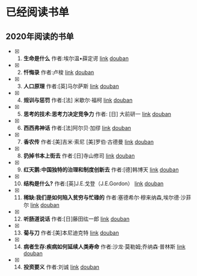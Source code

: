# 已经阅读书单

## 2020年阅读的书单
- [x] 1. **生命是什么**  作者:埃尔温•薛定谔 [link](./book/2020/生命是什么.md) [douban](https://book.douban.com/subject/1317485/)
- [x] 2. **忏悔录**  作者:卢梭 [link](./book/2020/忏悔录.md) [douban](https://book.douban.com/subject/5437037/)
- [x] 3. **人口原理**  作者:[英]马尔萨斯 [link](./book/2020/人口原理.md) [douban](https://book.douban.com/subject/1274030/)
- [x] 4. **规训与惩罚**  作者:[法] 米歇尔·福柯 [link](./book/2020/规训与惩罚.md) [douban](https://book.douban.com/subject/1012307/)
- [x] 5. **思考的技术:思考力决定竞争力**  作者: [日] 大前研一 [link](./book/2020/思考的技术-思考力决定竞争力.md) [douban](https://book.douban.com/subject/5325852/)
- [x] 6. **西西弗神话**  作者:[法]阿尔贝·加缪 [link](./book/2020/西西弗神话.md) [douban](https://book.douban.com/subject/24257403/)
- [x] 7. **香农传**  作者:[美]吉米·索尼 [美]罗伯·古德曼 [link](./book/2020/香农传.md) [douban](https://book.douban.com/subject/30320103/)
- [x] 8. **扔掉书本上街去**  作者:[日]寺山修司 [link](./book/2020/扔掉书本上街去.md) [douban](https://book.douban.com/subject/27013392/)
- [x] 9. **红天鹅:中国独特的治理和制度创新去**  作者:[德]韩博天 [link](./book/2020/红天鹅-中国独特的治理和制度创新.md) [douban](https://book.douban.com/subject/30389731/)
- [x] 10. **结构是什么?**  作者:[英]J.E.戈登（J.E.Gordon） [link](./book/2020/红天鹅-结构是什么.md) [douban](https://book.douban.com/subject/34778204/)
- [x] 11. **稀缺:我们是如何陷入贫穷与忙碌的**  作者:塞德希尔·穆来纳森,埃尔德·沙菲尔 [link](./book/2020/稀缺-我们是如何陷入贫穷与忙碌的.md) [douban](https://book.douban.com/subject/26178426/)
- [x] 12. **听肠道说话**  作者:[日]藤田纮一郎 [link](./book/2020/听肠道说话.md) [douban](https://book.douban.com/subject/27111770/)
- [x] 13. **菊与刀**  作者:[美]本尼迪克特 [link](./book/2020/菊与刀.md) [douban](https://book.douban.com/subject/1022238/)
- [x] 14. **病者生存:疾病如何延续人类寿命**  作者:沙龙·莫勒姆;乔纳森·普林斯 [link](./book/2020/病者生存-疾病如何延续人类寿命.md) [douban](https://book.douban.com/subject/30219713/)
- [x] 14. **投资要义**  作者:刘诚 [link](./book/2020/投资要义.md) [douban](https://book.douban.com/subject/27173829/)
